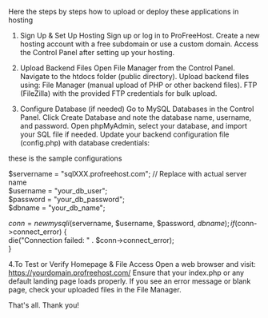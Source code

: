 Here the steps by steps how to upload or deploy these applications in hosting

1. Sign Up & Set Up Hosting
Sign up or log in to ProFreeHost.
Create a new hosting account with a free subdomain or use a custom domain.
Access the Control Panel after setting up your hosting.

2. Upload Backend Files
Open File Manager from the Control Panel.
Navigate to the htdocs folder (public directory).
Upload backend files using:
File Manager (manual upload of PHP or other backend files).
FTP (FileZilla) with the provided FTP credentials for bulk upload.

3. Configure Database (if needed)
Go to MySQL Databases in the Control Panel.
Click Create Database and note the database name, username, and password.
Open phpMyAdmin, select your database, and import your SQL file if needed.
Update your backend configuration file (config.php) with database credentials:

these is the sample configurations 

$servername = "sqlXXX.profreehost.com"; // Replace with actual server name  
$username = "your_db_user";  
$password = "your_db_password";  
$dbname = "your_db_name";  

$conn = new mysqli($servername, $username, $password, $dbname);  
if ($conn->connect_error) {  
    die("Connection failed: " . $conn->connect_error);  
}  

4.To Test or Verify Homepage & File Access
Open a web browser and visit:
https://yourdomain.profreehost.com/
Ensure that your index.php or any default landing page loads properly.
If you see an error message or blank page, check your uploaded files in the File Manager.

That's all. Thank you!

